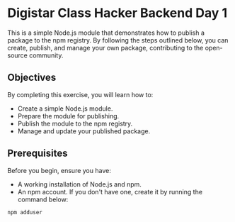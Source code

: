 # Digistar Class Hacker Backend Day 1

This is a simple Node.js module that demonstrates how to publish a package to the npm registry. By following the steps outlined below, you can create, publish, and manage your own package, contributing to the open-source community.

## Objectives

By completing this exercise, you will learn how to:
- Create a simple Node.js module.
- Prepare the module for publishing.
- Publish the module to the npm registry.
- Manage and update your published package.

## Prerequisites

Before you begin, ensure you have:
- A working installation of Node.js and npm.
- An npm account. If you don't have one, create it by running the command below:

```bash
npm adduser